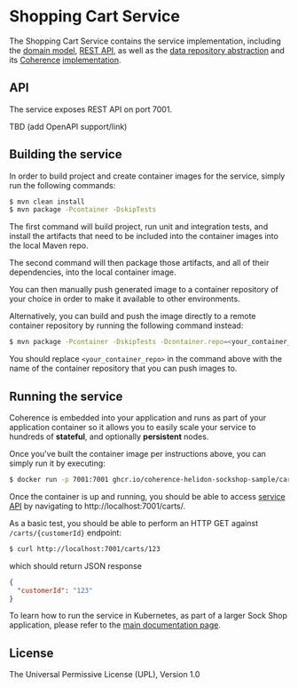 # Shopping Cart Service

The Shopping Cart Service contains the service implementation, including the
[domain model](./src/main/java/io/helidon/examples/sockshop/carts/Cart.java),
[REST API](./src/main/java/io/helidon/examples/sockshop/carts/CartResource.java), as well as the
[data repository abstraction](./src/main/java/io/helidon/examples/sockshop/carts/CartRepository.java)
and its [Coherence](https://coherence.java.net/) [implementation](src/main/java/io/helidon/examples/sockshop/carts/CoherenceCartRepository.java).

## API

The service exposes REST API on port 7001.

TBD (add OpenAPI support/link)

## Building the service

In order to build project and create container images for the service, simply run the
following commands:

```bash
$ mvn clean install
$ mvn package -Pcontainer -DskipTests
``` 

The first command will build project, run unit and integration tests, and install the
artifacts that need to be included into the container images into the local Maven repo.

The second command will then package those artifacts, and all of their dependencies, into
the local container image.

You can then manually push generated image to a container repository of your choice in order
to make it available to other environments.

Alternatively, you can build and push the image directly to a remote container repository by
running the following command instead:

```bash
$ mvn package -Pcontainer -DskipTests -Dcontainer.repo=<your_container_repo> -Djib.goal=build
```

You should replace `<your_container_repo>` in the command above with the name of the
container repository that you can push images to.

## Running the service

Coherence is embedded into your application and runs as part
of your application container so it allows you to easily scale your service to
hundreds of **stateful**, and optionally **persistent** nodes.

Once you've built the container image per instructions above, you can simply run it by executing:

```bash
$ docker run -p 7001:7001 ghcr.io/coherence-helidon-sockshop-sample/carts
``` 

Once the container is up and running, you should be able to access [service API](./README.md#api)
by navigating to http://localhost:7001/carts/.

As a basic test, you should be able to perform an HTTP GET against `/carts/{customerId}` endpoint:

```bash
$ curl http://localhost:7001/carts/123
``` 
which should return JSON response
```json
{
  "customerId": "123"
}
```


To learn how to run the service in Kubernetes, as part of a larger Sock Shop application,
please refer to the [main documentation page](../README.md).

## License

The Universal Permissive License (UPL), Version 1.0
